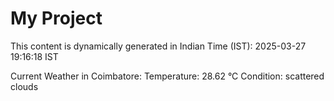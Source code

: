 # My Project

This content is dynamically generated in Indian Time (IST): 2025-03-27 19:16:18 IST


Current Weather in Coimbatore:
Temperature: 28.62 °C
Condition: scattered clouds
